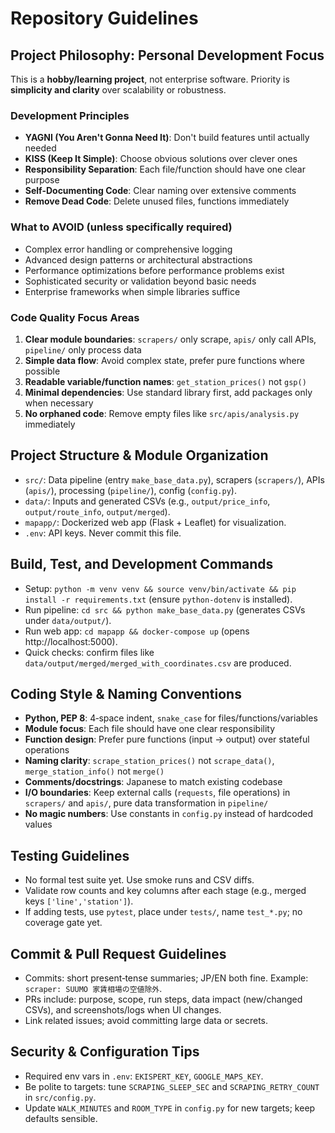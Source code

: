 # Repository Guidelines

## Project Philosophy: Personal Development Focus

This is a **hobby/learning project**, not enterprise software. Priority is **simplicity and clarity** over scalability or robustness.

### Development Principles
- **YAGNI (You Aren't Gonna Need It)**: Don't build features until actually needed
- **KISS (Keep It Simple)**: Choose obvious solutions over clever ones
- **Responsibility Separation**: Each file/function should have one clear purpose
- **Self-Documenting Code**: Clear naming over extensive comments
- **Remove Dead Code**: Delete unused files, functions immediately

### What to AVOID (unless specifically required)
- Complex error handling or comprehensive logging
- Advanced design patterns or architectural abstractions  
- Performance optimizations before performance problems exist
- Sophisticated security or validation beyond basic needs
- Enterprise frameworks when simple libraries suffice

### Code Quality Focus Areas
1. **Clear module boundaries**: `scrapers/` only scrape, `apis/` only call APIs, `pipeline/` only process data
2. **Simple data flow**: Avoid complex state, prefer pure functions where possible
3. **Readable variable/function names**: `get_station_prices()` not `gsp()`
4. **Minimal dependencies**: Use standard library first, add packages only when necessary
5. **No orphaned code**: Remove empty files like `src/apis/analysis.py` immediately

## Project Structure & Module Organization
- `src/`: Data pipeline (entry `make_base_data.py`), scrapers (`scrapers/`), APIs (`apis/`), processing (`pipeline/`), config (`config.py`).
- `data/`: Inputs and generated CSVs (e.g., `output/price_info`, `output/route_info`, `output/merged`).
- `mapapp/`: Dockerized web app (Flask + Leaflet) for visualization.
- `.env`: API keys. Never commit this file.

## Build, Test, and Development Commands
- Setup: `python -m venv venv && source venv/bin/activate && pip install -r requirements.txt` (ensure `python-dotenv` is installed).
- Run pipeline: `cd src && python make_base_data.py` (generates CSVs under `data/output/`).
- Run web app: `cd mapapp && docker-compose up` (opens http://localhost:5000).
- Quick checks: confirm files like `data/output/merged/merged_with_coordinates.csv` are produced.

## Coding Style & Naming Conventions
- **Python, PEP 8**: 4‑space indent, `snake_case` for files/functions/variables
- **Module focus**: Each file should have one clear responsibility
- **Function design**: Prefer pure functions (input → output) over stateful operations
- **Naming clarity**: `scrape_station_prices()` not `scrape_data()`, `merge_station_info()` not `merge()`
- **Comments/docstrings**: Japanese to match existing codebase
- **I/O boundaries**: Keep external calls (`requests`, file operations) in `scrapers/` and `apis/`, pure data transformation in `pipeline/`
- **No magic numbers**: Use constants in `config.py` instead of hardcoded values

## Testing Guidelines
- No formal test suite yet. Use smoke runs and CSV diffs.
- Validate row counts and key columns after each stage (e.g., merged keys `['line','station']`).
- If adding tests, use `pytest`, place under `tests/`, name `test_*.py`; no coverage gate yet.

## Commit & Pull Request Guidelines
- Commits: short present‑tense summaries; JP/EN both fine. Example: `scraper: SUUMO 家賃相場の空値除外`.
- PRs include: purpose, scope, run steps, data impact (new/changed CSVs), and screenshots/logs when UI changes.
- Link related issues; avoid committing large data or secrets.

## Security & Configuration Tips
- Required env vars in `.env`: `EKISPERT_KEY`, `GOOGLE_MAPS_KEY`.
- Be polite to targets: tune `SCRAPING_SLEEP_SEC` and `SCRAPING_RETRY_COUNT` in `src/config.py`.
- Update `WALK_MINUTES` and `ROOM_TYPE` in `config.py` for new targets; keep defaults sensible.
